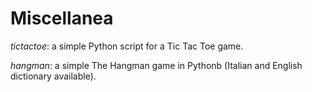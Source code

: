 # **Miscellanea**


_tictactoe_: a simple Python script for a Tic Tac Toe game.

_hangman_: a simple The Hangman game in Pythonb (Italian and English dictionary available).

